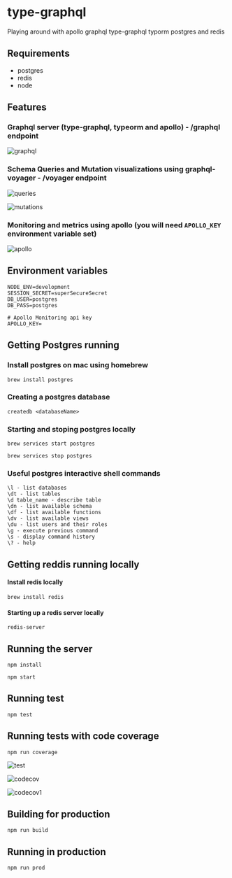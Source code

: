 # type-graphql
Playing around with apollo graphql type-graphql typorm postgres and redis

## Requirements
- postgres
- redis
- node

## Features
### Graphql server (type-graphql, typeorm and apollo) - /graphql endpoint
![graphql](./images/graphql.png)

### Schema Queries and Mutation visualizations using graphql-voyager - /voyager endpoint
![queries](./images/queries.png)

![mutations](./images/mutations.png)

### Monitoring and metrics using apollo (you will need `APOLLO_KEY` environment variable set)
![apollo](./images/apollo.png)

## Environment variables
```
NODE_ENV=development
SESSION_SECRET=superSecureSecret
DB_USER=postgres
DB_PASS=postgres

# Apollo Monitoring api key
APOLLO_KEY= 
```

## Getting Postgres running

### Install postgres on mac using homebrew
```
brew install postgres
```

### Creating a postgres database
```
createdb <databaseName>
```

### Starting and stoping postgres locally
```
brew services start postgres
```

```
brew services stop postgres
```

### Useful postgres interactive shell commands
```
\l - list databases
\dt - list tables
\d table_name - describe table
\dn - list available schema
\df - list available functions
\dv - list available views
\du - list users and their roles
\g - execute previous command
\s - display command history
\? - help
```

## Getting reddis running locally 

#### Install redis locally
```
brew install redis
```

#### Starting up a redis server locally
```
redis-server
```

## Running the server

```
npm install
```

```
npm start
```

## Running test
```
npm test
```

## Running tests with code coverage
```
npm run coverage
```
![test](./images/test.png)

![codecov](./images/codecov.png)

![codecov1](./images/codecov-1.png)

## Building for production
```
npm run build
```

## Running in production
```
npm run prod
```